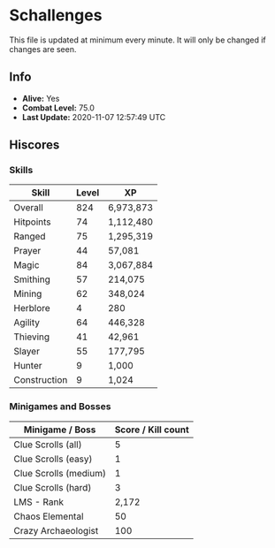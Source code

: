 # Schallenges

This file is updated at minimum every minute. It will only be changed if changes are seen.

## Info

 - **Alive:** Yes
 - **Combat Level:** 75.0
 - **Last Update:** 2020-11-07 12:57:49 UTC

## Hiscores

### Skills

| Skill | Level | XP |
|--|--|--|
| Overall | 824 | 6,973,873 |
| Hitpoints | 74 | 1,112,480 |
| Ranged | 75 | 1,295,319 |
| Prayer | 44 | 57,081 |
| Magic | 84 | 3,067,884 |
| Smithing | 57 | 214,075 |
| Mining | 62 | 348,024 |
| Herblore | 4 | 280 |
| Agility | 64 | 446,328 |
| Thieving | 41 | 42,961 |
| Slayer | 55 | 177,795 |
| Hunter | 9 | 1,000 |
| Construction | 9 | 1,024 |

### Minigames and Bosses

| Minigame / Boss | Score / Kill count |
|--|--|
| Clue Scrolls (all) | 5 |
| Clue Scrolls (easy) | 1 |
| Clue Scrolls (medium) | 1 |
| Clue Scrolls (hard) | 3 |
| LMS - Rank | 2,172 |
| Chaos Elemental | 50 |
| Crazy Archaeologist | 100 |
